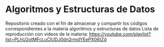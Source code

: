 # Algoritmos y Estructuras de Datos

Repositorio creado con el fin de almacenar y compartir los códigos correspondientes a la matería algoritmos y estructuras de datos
Lista de reproducción con videos de la materia: 
https://youtube.com/playlist?list=PLhU2otMFcLuClUDJ0dn2rmdYEePX06tZd
